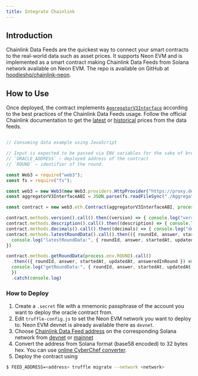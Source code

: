 ```yaml
---
title: Integrate Chainlink
---
```


## Introduction

Chainlink Data Feeds are the quickest way to connect your smart contracts to the real-world data such as asset prices. It supports Neon EVM and is implemented as a smart contract making Chainlink Data Feeds from Solana network available on Neon EVM. The repo is available on GitHub at [hoodieshq/chainlink-neon](https://github.com/hoodieshq/chainlink-neon).

## How to Use

Once deployed, the contract implements [`AggregatorV3Interface`](https://docs.chain.link/docs/price-feeds-api-reference/#aggregatorv3interface) according to the best practices of the Chainlink Data Feeds
usage. Follow the official Chainlink documentation to get the [latest](https://docs.chain.link/docs/get-the-latest-price/) or [historical](https://docs.chain.link/docs/historical-price-data/) prices from the data feeds.


```js

// Consuming data example using JavaScript

// Input is expected to be passed via ENV variables for the sake of brevity.
// `ORACLE_ADDRESS` – deployed address of the contract
// `ROUND` – identifier of the round.

const Web3 = require("web3");
const fs = require("fs");

const web3 = new Web3(new Web3.providers.HttpProvider("https://proxy.devnet.neonlabs.org/solana"));
const aggregatorV3InterfaceABI = JSON.parse(fs.readFileSync("./AggregatorV3Interface.json"));

const contract = new web3.eth.Contract(aggregatorV3InterfaceABI, process.env.ORACLE_ADDRESS)

contract.methods.version().call().then((version) => { console.log("version:", version) })
contract.methods.description().call().then((description) => { console.log("description:", description) })
contract.methods.decimals().call().then((decimals) => { console.log("decimals:", decimals) })
contract.methods.latestRoundData().call().then(({ roundId, answer, startedAt, updatedAt, answeredInRound }) => {
  console.log("latestRoundData:", { roundId, answer, startedAt, updatedAt, answeredInRound })
})

contract.methods.getRoundData(process.env.ROUND).call()
  .then(({ roundId, answer, startedAt, updatedAt, answeredInRound }) => {
  console.log("getRoundData:", { roundId, answer, startedAt, updatedAt, answeredInRound })
  })
  .catch(console.log)
```

### How to Deploy

1. Create a `.secret` file with a mnemonic passphrase of the account you want to deploy the oracle contract from.
2. Edit `truffle-config.js` to set the Neon EVM network you want to deploy to. Neon EVM devnet is already available there as `devnet`.
3. Choose [Chainlink Data Feed address](https://docs.chain.link/docs/solana/data-feeds-solana/) on the corresponding Solana network from [devnet](https://docs.chain.link/docs/solana/data-feeds-solana/#Solana%20Devnet) or [mainnet](https://docs.chain.link/docs/solana/data-feeds-solana/#Solana%20Mainnet)
4. Convert the address from Solana format (base58 encoded) to 32 bytes hex. You can use [online CyberChef converter](https://gchq.github.io/CyberChef/#recipe=From_Base58('123456789ABCDEFGHJKLMNPQRSTUVWXYZabcdefghijkmnopqrstuvwxyz',true)To_Hex('None',0)).
5. Deploy the contract using

```sh
$ FEED_ADDRESS=<address> truffle migrate --network <network>
```
